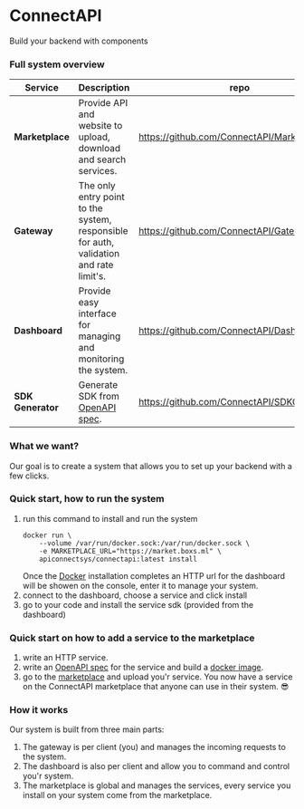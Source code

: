 # ConnectAPI
Build your backend with components

### Full system overview
| Service           | Description                                                                            | repo                                        |
|-------------------|:---------------------------------------------------------------------------------------|---------------------------------------------|
| **Marketplace**   | Provide API and website to upload, download and search services.                       | https://github.com/ConnectAPI/MarketPlace   |
| **Gateway**       | The only entry point to the system, responsible for auth, validation and rate limit's. | https://github.com/ConnectAPI/Gateway       |
| **Dashboard**     | Provide easy interface for managing and monitoring the system.                         | https://github.com/ConnectAPI/Dashboard     |
| **SDK Generator** | Generate SDK from [OpenAPI spec](https://swagger.io/specification).                    | https://github.com/ConnectAPI/SDKGeneragtor |

### What we want?
Our goal is to create a system that allows you to set up your backend with a few clicks.


### Quick start, how to run the system
1. run this command to install and run the system
    ```commandline
    docker run \
        --volume /var/run/docker.sock:/var/run/docker.sock \
        -e MARKETPLACE_URL="https://market.boxs.ml" \
        apiconnectsys/connectapi:latest install
    ```
    Once the [Docker](https://www.docker.com) installation completes an HTTP url for the dashboard will be showen on the console, enter it to manage your system.
2. connect to the dashboard, choose a service and click install
3. go to your code and install the service sdk (provided from the dashboard)


### Quick start on how to add a service to the marketplace
1. write an HTTP service.
2. write an [OpenAPI spec](https://swagger.io/specification) for the service and build a [docker image](https://www.docker.com).
3. go to the [marketplace](https://market.boxs.ml) and upload you'r service.
You now have a service on the ConnectAPI marketplace that anyone can use in their system. 😎


### How it works
Our system is built from three main parts:

1. The gateway is per client (you) and manages the incoming requests to the system.
2. The dashboard is also per client and allow you to command and control you'r system.
3. The marketplace is global and manages the services, every service you install on your system come from the marketplace.
